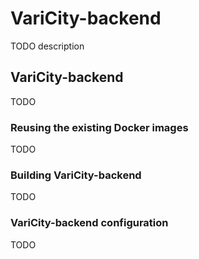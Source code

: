 # VariCity-backend

TODO description

## VariCity-backend

TODO

### Reusing the existing Docker images

TODO

### Building VariCity-backend

TODO

### VariCity-backend configuration

TODO